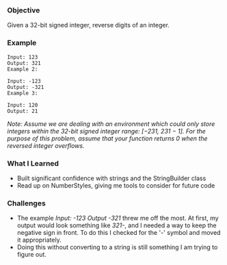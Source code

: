 ### Objective
Given a 32-bit signed integer, reverse digits of an integer.

### Example
```
Input: 123
Output: 321
Example 2:

Input: -123
Output: -321
Example 3:

Input: 120
Output: 21
```
*Note: Assume we are dealing with an environment which could only store integers within the 32-bit signed integer range: [−231,  231 − 1]. 
For the purpose of this problem, assume that your function returns 0 when the reversed integer overflows.*

### What I Learned
- Built significant confidence with strings and the StringBuilder class
- Read up on NumberStyles, giving me tools to consider for future code

### Challenges
- The example *Input: -123 Output -321* threw me off the most. At first, my output would look something like *321-*, and I needed a way
to keep the negative sign in front. To do this I checked for the '-' symbol and moved it appropriately. 
- Doing this without converting to a string is still something I am trying to figure out.
